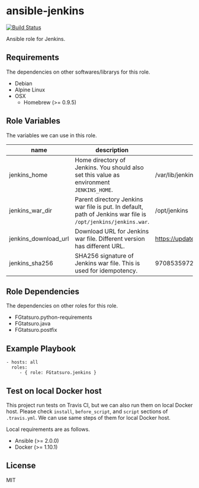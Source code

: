 ansible-jenkins
====================================

[![Build Status](https://travis-ci.org/FGtatsuro/ansible-jenkins.svg?branch=master)](https://travis-ci.org/FGtatsuro/ansible-jenkins)

Ansible role for Jenkins.

Requirements
------------

The dependencies on other softwares/librarys for this role.

- Debian
- Alpine Linux
- OSX
  - Homebrew (>= 0.9.5)

Role Variables
--------------

The variables we can use in this role.

|name|description|default|
|---|---|---|
|jenkins_home|Home directory of Jenkins. You should also set this value as environment `JENKINS_HOME`.|/var/lib/jenkins|
|jenkins_war_dir|Parent directory Jenkins war file is put. In default, path of Jenkins war file is `/opt/jenkins/jenkins.war`.|/opt/jenkins|
|jenkins_download_url|Download URL for Jenkins war file. Different version has different URL.|https://updates.jenkins-ci.org/download/war/1.656/jenkins.war|
|jenkins_sha256|SHA256 signature of Jenkins war file. This is used for idempotency.|97085359725b16aca0f419486e5c1809399e33dbe6d906cd55ef82fad76fb30d|

Role Dependencies
-----------------

The dependencies on other roles for this role.

- FGtatsuro.python-requirements
- FGtatsuro.java
- FGtatsuro.postfix

Example Playbook
----------------

    - hosts: all
      roles:
         - { role: FGtatsuro.jenkins }

Test on local Docker host
-------------------------

This project run tests on Travis CI, but we can also run them on local Docker host.
Please check `install`, `before_script`, and `script` sections of `.travis.yml`.
We can use same steps of them for local Docker host.

Local requirements are as follows.

- Ansible (>= 2.0.0)
- Docker (>= 1.10.1)

License
-------

MIT
